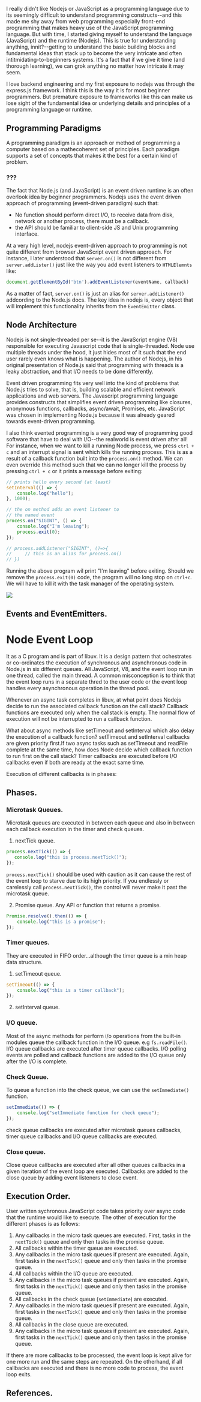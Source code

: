 I really didn't like Nodejs or JavaScript as a programming language due to its seemingly difficult to understand programming constructs--and this
made me shy away from web programming especially front-end programming that makes heavy use of the JavaScript programming language. But with time,
I started giving myself to understand the language (JavaScript) and the runtime (Nodejs). This is true for understanding anything, innit?--getting to 
understand the basic building blocks and fundamental ideas that stack up to become the very intricate and often intitmidating-to-beginners systems.
It's a fact that if we give it time (and thorough learning), we can grok anything no matter how intricate it may seem.

I love backend engineering and my first exposure to nodejs was through the express.js framework. I think this is the way it is for most beginner programmers. But premature exposure to frameworks like this can make us lose sight of the fundamental idea or underlying details and principles of a programming language or runtime.

## Programming Paradigms

A programming paradigm is an approach or method of programming a computer based on a mathecoherent set of principles. Each paradigm supports a set of concepts that makes it the best for a certain kind of problem.
### ???

The fact that Node.js (and JavaScript) is an event driven runtime is an often overlook idea by beginner programmers. Nodejs uses the event driven approach of programming (event-driven paradigm) such that:

- No function should perform direct I/O, to receive data from disk, network or another process, there must be a callback.
- the API should be familiar to client-side JS and Unix programming interface. 

At a very high level, nodejs event-driven approach to programming is not quite different from browser JavaScript event driven approach. For instance, I later understood that
```server.on()``` is not different from ```server.addLister()``` just like the way you add event listeners to 
`HTMLElemnts` like:
```js
document.getElementById('btn').addEventListener(eventName, callback)
```
As a matter of fact, ```server.on()``` is just an alias for ```server.addListener()``` addcording to the Node.js docs. The key idea in nodejs is, every object that will implement this functionality inherits from the `EventEmitter` class.

## Node Architecture

Nodejs is not single-threaded per se--it is the JavaScript engine (V8) responsible for executing Javascript code that is single-threaded. Node use multiple threads under the hood, it just hides most of it such that the end user rarely even knows what is happening. The author of Nodejs, in his original presentation of Node.js said that programming with threads is a leaky abstraction, and that I/O needs to be done differently.

Event driven programming fits very well into the kind of problems that Node.js tries to solve, that is, building scalable and efficient network applications and web servers. The Javascript programming language provides constructs that simplifies event driven programming like closures, anonymous functions, callbacks, async/await, Promises, etc. JavaScript was chosen in implementing Node.js because it was already geared towards event-driven programming. 

I also think evented programming is a very good way of programming good software that have to deal with I/O--the realworld is event driven after all! For instance, when we want to kill a running Node process, we press `ctrl + c` and an interrupt signal is sent which kills the running process. This is as a result of a callback function built into the `process.on()` method. We can even override this method such that we can no longer kill the process by pressing `ctrl + c` or it prints a message before exiting:

```js
// prints hello every second (at least)
setInterval(() => {
    console.log("hello");
}, 1000);

// the on method adds an event listener to 
// the named event
process.on("SIGINT", () => {
    console.log("I'm leaving");
    process.exit(0);
});

// process.addListener("SIGINT", ()=>{
//     // this is an alias for process.on()
// })
```
Running the above program wil print "I'm leaving" before exiting. Should we remove the `process.exit(0)` code, the program will no long stop on `ctrl+c`. We will have to kill it with the task manager of the operating system.

<img src="{{site.url}}/images/node-arch.png" style="display: block; margin: auto;"/>


## Events and EventEmitters.

# Node Event Loop
It as a C program and is part of libuv. It is a design pattern that ochestrates or co-ordinates the execution of synchronous and asynchronous code in Node.js in six different queues. All JavaScript, V8, and the event loop run in one thread, called the main thread.  A common misconception is to think that
the event loop runs in a separate thred to the user code or the event loop handles every asynchronous operation in the thread pool.

Whenever an async task completes in libuv, at what point does Nodejs decide to run the associated callback function on the call stack? Callback functions are executed only when the callstack is empty. The normal flow of execution will not be interrupted to run a callback function.

What about async methods like setTimeout and setInterval which also delay the execution of a callback function? setTimeout and setInterval callbacks are given priority first.If two async tasks such as setTimeout and readFile complete at the same time, how does Node decide which callback function to run first on the call stack? Timer callbacks are executed before I/O callbacks even if both are ready at the exact same time.

Execution of different callbacks is in phases:
## Phases.

### Microtask Queues.
Microtask queues are executed in between each queue and also in between each callback execution in the timer and check queues.

1. nextTick queue.
 ```js
 process.nextTick(() => {
    console.log("this is process.nextTick()");
 });
 ```
 ```process.nextTick()``` should be used with caution as it can cause the rest of the event loop to starve due to its high priority. If you endlessly or carelessly call ```process.nextTick()```, the control will never make it past the microtask queue.

2. Promise queue. Any API or function that returns a promise.

```js
Promise.resolve().then(() => {
    console.log("this is a promise");
});
```

### Timer queues.
They are executed in FIFO order...although the timer queue is a min heap data structure.
1. setTimeout queue.
```js
setTimeout(() => {
    console.log("this is a timer callback");
});
```

2. setInterval queue.

### I/O queue.
Most of the async methods for perform i/o operations from the built-in modules queue the callback
function in the I/O queue. e.g ```fs.readFile()```. I/O queue callbacks are executed after timer queue callbacks. I/O polling events are polled and callback functions are added to the I/O queue only after the I/O is complete.

### Check Queue.
To queue a function into the check queue, we can use the ```setImmediate()``` function.
```js
setImmediate(() => {
    console.log("setImmediate function for check queue");
});
```
check queue callbacks are executed after microtask queues callbacks, timer queue callbacks and I/O queue callbacks are executed.

### Close queue.
Close queue callbacks are executed after all other queues callbacks in a given iteration of the event loop are executed. Callbacks are added to the close queue by adding event listeners to close event.

## Execution Order.
User written sychronous JavaScript code takes priority over async code that the runtime would like to execute. The other of execution for the different phases is as follows:

1. Any callbacks in the micro task queues are executed. First, tasks in the ```nextTick()``` queue and only then tasks in the promise queue.
2. All callbacks within the timer queue are executed.
3. Any callbacks in the micro task queues if present are executed. Again, first tasks in the ```nextTick()``` queue and only then tasks in the promise queue.
4. All callbacks within the I/O queue are executed.
5. Any callbacks in the micro task queues if present are executed. Again, first tasks in the ```nextTick()``` queue and only then tasks in the promise queue.
6. All callbacks in the check queue (```setImmediate```) are executed.
7. Any callbacks in the micro task queues if present are executed. Again, first tasks in the ```nextTick()``` queue and only then tasks in the promise queue.
8. All callbacks in the close queue are executed.
9. Any callbacks in the micro task queues if present are executed. Again, first tasks in the ```nextTick()``` queue and only then tasks in the promise queue.

If there are more callbacks to be processed, the event loop is kept alive for one more run and the same steps are repeated. On the otherhand, if all callbacks are executed and there is no more code to process, the event loop exits.




## References.
